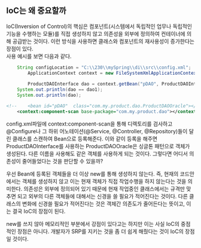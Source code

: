 ## IoC는 왜 중요할까
IoC(Inversion of Control)의 핵심은 컴포넌트(시스템에서 독립적인 업무나 독립적인 기능을 수행하는 모듈)를 직접 생성하지 않고 의존성을 외부에 정의하여 컨테이너에 의해 공급받는 것이다.
이런 방식을 사용하면 클래스와 컴포넌트의 재사용성이 증가한다는 장점이 있다.  
사용 예시를 보면 다음과 같다.
```java
    String configLocation = "C:\\230\\mySpring\\di\\src\\config.xml";
		ApplicationContext context = new FileSystemXmlApplicationContext(configLocation);
		
		ProductDAOInterface dao = context.getBean("pDAO", ProductDAOInterface.class);
    System.out.println(dao == dao1);
    System.out.println(dao);
```
```xml
<!-- 	<bean id="pDAO"  class="com.my.product.dao.ProductDAOOracle"></bean> -->
	<context:component-scan base-package="com.my.product.dao"></context:component-scan>
```
config.xml파일에 context:component-scan을 통해 디렉토리를 검사하고 @Configure나 그 하위 어노테이션(@Service, @Controller,
@Repository)들이 달린 클래스를 스캔하여 Bean으로 등록해준다. 이와 같이 등록을 해주면 ProductDAOInterface를 사용하는 ProductDAOOracle은 
싱글톤 패턴으로 객체가 생성된다. 다른 이름을 사용해도 같은 객체를 사용하게 되는 것이다. 그렇다면 어디서 의존성이 줄어들었다는 것을
판단할 수 있을까?  
  
우선 Bean에 등록된 객체들을 더 이상 new를 통해 생성하지 않는다. 즉, 현재의 코드안에서는 객체를 생성하지 않고 이는 현재 객체가 
직접 작업수행을 하지 않는다는 것을 의미한다. 의존성은 외부에 정의되어 있기 때문에 현재 작업중인 클래스에서는 규격만 맞추면 되고
외부의 다른 객체들에 대해서는 신경을 쓸 필요가 적어진다는 것이다. 다른 클래스의 변화에 신경쓸 필요가 적어진다는 것은 객체간 의존도가
줄어든다는 뜻이고, 이는 결국 IoC의 장점이 된다.  

new를 쓰지 않아 메모리적인 부분에서 강점이 있다고는 하지만 이는 사실 IoC의 중점적인 장점은 아니다. 개발자가 SRP를 지키는 것을 좀 더 쉽게 해줬다는 것이 IoC의 장점일 것이다.
